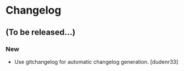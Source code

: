 # Changelog


## (To be released...)

### New

* Use gitchangelog for automatic changelog generation. [dudenr33]


